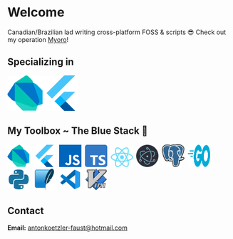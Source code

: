 # Welcome

Canadian/Brazilian lad writing cross-platform FOSS & scripts 😎 Check out my operation [Myoro](https://github.com/Myoro)!

## Specializing in

<img src='img/dart.svg' alt='dart' width=80 /><img src='img/flutter.svg' alt='flutter' width=80 />

## My Toolbox ~ The Blue Stack 🌊

<img src='img/dart.svg' alt='dart' width=50 />&nbsp;&nbsp;<img src='img/flutter.svg' alt='flutter' width=50 />&nbsp;&nbsp;<img src='img/js.png' alt='js' width=50 />&nbsp;&nbsp;<img src='img/typescript.svg' alt='ts' width=50 />&nbsp;&nbsp;<img src='img/react.svg' alt='react' width=50 />&nbsp;&nbsp;<img src='img/electron.svg' alt='electron' width=50 />&nbsp;&nbsp;<img src='img/sql.svg' alt='sql' width=50 />&nbsp;&nbsp;<img src='img/go.svg' alt='go' width=50 height=50 />&nbsp;&nbsp;<img src='img/python.svg' alt='python' width=50 />&nbsp;&nbsp;<img src='img/sqlite.svg' alt='sqlite' width=50 />&nbsp;&nbsp;<img src='img/vscode.svg' alt='vscode' width=50 />&nbsp;&nbsp;<img src='img/vim.png' alt='vim' width=50 />

## Contact

**Email:** <antonkoetzler-faust@hotmail.com>
